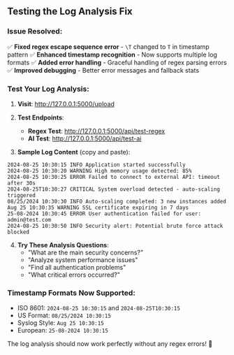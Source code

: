 ## Testing the Log Analysis Fix

### Issue Resolved:
✅ **Fixed regex escape sequence error** - `\T` changed to `T` in timestamp pattern
✅ **Enhanced timestamp recognition** - Now supports multiple log formats
✅ **Added error handling** - Graceful handling of regex parsing errors
✅ **Improved debugging** - Better error messages and fallback stats

### Test Your Log Analysis:

1. **Visit**: http://127.0.0.1:5000/upload

2. **Test Endpoints**:
   - **Regex Test**: http://127.0.0.1:5000/api/test-regex
   - **AI Test**: http://127.0.0.1:5000/api/test-ai

3. **Sample Log Content** (copy and paste):
```
2024-08-25 10:30:15 INFO Application started successfully
2024-08-25 10:30:20 WARNING High memory usage detected: 85%
2024-08-25 10:30:25 ERROR Failed to connect to external API: timeout after 30s
2024-08-25T10:30:27 CRITICAL System overload detected - auto-scaling triggered
08/25/2024 10:30:30 INFO Auto-scaling completed: 3 new instances added
Aug 25 10:30:35 WARNING SSL certificate expiring in 7 days
25-08-2024 10:30:45 ERROR User authentication failed for user: admin@test.com
2024-08-25 10:30:50 INFO Security alert: Potential brute force attack blocked
```

4. **Try These Analysis Questions**:
   - "What are the main security concerns?"
   - "Analyze system performance issues"
   - "Find all authentication problems" 
   - "What critical errors occurred?"

### Timestamp Formats Now Supported:
- ISO 8601: `2024-08-25 10:30:15` and `2024-08-25T10:30:15`
- US Format: `08/25/2024 10:30:15`
- Syslog Style: `Aug 25 10:30:15`
- European: `25-08-2024 10:30:15`

The log analysis should now work perfectly without any regex errors! 🎯
